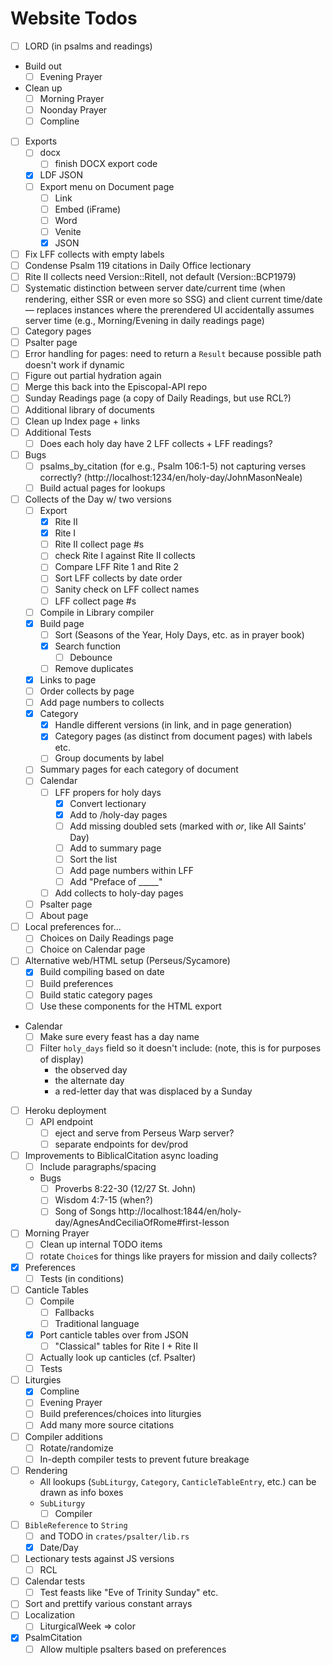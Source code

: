 Website Todos
=============

- [ ] LORD (in psalms and readings)
- Build out
  - [ ] Evening Prayer
- Clean up
  - [ ] Morning Prayer
  - [ ] Noonday Prayer
  - [ ] Compline
- [ ] Exports
  - [ ] docx
    - [ ] finish DOCX export code
  - [x] LDF JSON
  - [ ] Export menu on Document page
    - [ ] Link
    - [ ] Embed (iFrame)
    - [ ] Word
    - [ ] Venite
    - [x] JSON
- [ ] Fix LFF collects with empty labels
- [ ] Condense Psalm 119 citations in Daily Office lectionary
- [ ] Rite II collects need Version::RiteII, not default (Version::BCP1979)
- [ ] Systematic distinction between server date/current time (when rendering, either SSR or even more so SSG) and client current time/date — replaces instances where the prerendered UI accidentally assumes server time (e.g., Morning/Evening in daily readings page)
- [ ] Category pages
- [ ] Psalter page
- [ ] Error handling for pages: need to return a `Result` because possible path doesn't work if dynamic
- [ ] Figure out partial hydration again
- [ ] Merge this back into the Episcopal-API repo
- [ ] Sunday Readings page (a copy of Daily Readings, but use RCL?)
- [ ] Additional library of documents
- [ ] Clean up Index page + links
- [ ] Additional Tests
	- [ ] Does each holy day have 2 LFF collects + LFF readings?
- [ ] Bugs
	- [ ] psalms_by_citation (for e.g., Psalm 106:1-5) not capturing verses correctly? (http://localhost:1234/en/holy-day/JohnMasonNeale)
	- [ ] Build actual pages for lookups
- [ ] Collects of the Day w/ two versions
    - [ ] Export
      - [x] Rite II
      - [x] Rite I
      - [ ] Rite II collect page #s
      - [ ] check Rite I against Rite II collects
      - [ ] Compare LFF Rite 1 and Rite 2
      - [ ] Sort LFF collects by date order
      - [ ] Sanity check on LFF collect names
      - [ ] LFF collect page #s
    - [ ] Compile in Library compiler
    - [x] Build page
      - [ ] Sort (Seasons of the Year, Holy Days, etc. as in prayer book)
      - [x] Search function
        - [ ] Debounce
      - [ ] Remove duplicates
    - [x] Links to page
    - [ ] Order collects by page
    - [ ] Add page numbers to collects
  - [x] Category
    - [x] Handle different versions (in link, and in page generation)
    - [x] Category pages (as distinct from document pages) with labels etc.
    - [ ] Group documents by label
  - [ ] Summary pages for each category of document
  - [ ] Calendar
    - [ ] LFF propers for holy days
      - [x] Convert lectionary
      - [x] Add to /holy-day pages
      - [ ] Add missing doubled sets (marked with *or*, like All Saints’ Day)
      - [ ] Add to summary page
      - [ ] Sort the list
      - [ ] Add page numbers within LFF
      - [ ] Add "Preface of _____"
    - [ ] Add collects to holy-day pages
  - [ ] Psalter page
  - [ ] About page
- [ ] Local preferences for...
  - [ ] Choices on Daily Readings page
  - [ ] Choice on Calendar page
- [ ] Alternative web/HTML setup (Perseus/Sycamore)
  - [x] Build compiling based on date
  - [ ] Build preferences
  - [ ] Build static category pages
  - [ ] Use these components for the HTML export
- Calendar 
  - [ ] Make sure every feast has a day name
  - [ ] Filter `holy_days` field so it doesn't include: (note, this is for purposes of display)
    - the observed day
    - the alternate day
    - a red-letter day that was displaced by a Sunday
- [ ] Heroku deployment
  - [ ] API endpoint
    - [ ] eject and serve from Perseus Warp server?
    - [ ] separate endpoints for dev/prod 
- [ ] Improvements to BiblicalCitation async loading
  - [ ] Include paragraphs/spacing
  - Bugs
    - [ ] Proverbs 8:22-30 (12/27 St. John)
    - [ ] Wisdom 4:7-15 (when?)
    - [ ] Song of Songs http://localhost:1844/en/holy-day/AgnesAndCeciliaOfRome#first-lesson
- [ ] Morning Prayer
  - [ ] Clean up internal TODO items
  - [ ] rotate `Choice`s for things like prayers for mission and daily collects?
- [x] Preferences
  - [ ] Tests (in conditions)
- [ ] Canticle Tables
  - [ ] Compile
    - [ ] Fallbacks
    - [ ] Traditional language
  - [x] Port canticle tables over from JSON
    - [ ] "Classical" tables for Rite I + Rite II
  - [ ] Actually look up canticles (cf. Psalter)
  - [ ] Tests
- [ ] Liturgies
  - [x] Compline
  - [ ] Evening Prayer
  - [ ] Build preferences/choices into liturgies
  - [ ] Add many more source citations
- [ ] Compiler additions
  - [ ] Rotate/randomize
  - [ ] In-depth compiler tests to prevent future breakage
- [ ] Rendering
  - All lookups (`SubLiturgy`, `Category`, `CanticleTableEntry`, etc.) can be drawn as info boxes
  - `SubLiturgy`
    - [ ] Compiler
- [ ] `BibleReference` to `String`
  - [ ] and TODO in `crates/psalter/lib.rs`
  - [x] Date/Day
- [ ] Lectionary tests against JS versions
  - [ ] RCL
- [ ] Calendar tests
  - [ ] Test feasts like "Eve of Trinity Sunday" etc.
- [ ] Sort and prettify various constant arrays
- [ ] Localization
  - [ ] LiturgicalWeek => color
- [x] PsalmCitation
  - [ ] Allow multiple psalters based on preferences